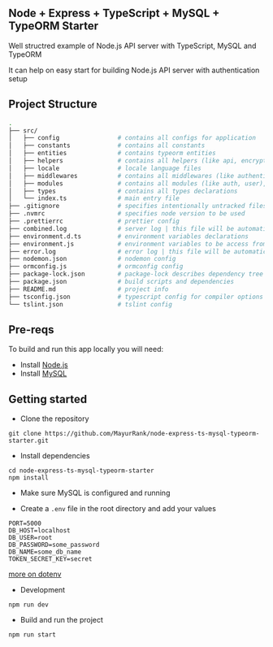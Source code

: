 ## Node + Express + TypeScript + MySQL + TypeORM Starter

Well structred example of Node.js API server with TypeScript, MySQL and TypeORM

It can help on easy start for building Node.js API server with authentication setup

## Project Structure

```sh
.
├── src/
│   ├── config                # contains all configs for application
│   ├── constants             # contains all constants
│   ├── entities              # contains typeorm entities
│   ├── helpers               # contains all helpers (like api, encryption, validation etc..) and utils
│   ├── locale                # locale language files
│   ├── middlewares           # contains all middlewares (like authenticate, errorHandler)
│   ├── modules               # contains all modules (like auth, user), routes. main app features logic
│   ├── types                 # contains all types declarations
│   └── index.ts              # main entry file
├── .gitignore                # specifies intentionally untracked files to ignore
├── .nvmrc                    # specifies node version to be used
├── .prettierrc               # prettier config
├── combined.log              # server log | this file will be automatically generated
├── environment.d.ts          # environment variables declarations
├── environment.js            # environment variables to be access from this file
├── error.log                 # error log | this file will be automatically generated
├── nodemon.json              # nodemon config
├── ormconfig.js              # ormconfig config
├── package-lock.json         # package-lock describes dependency tree
├── package.json              # build scripts and dependencies
├── README.md                 # project info
├── tsconfig.json             # typescript config for compiler options and include directory/files
└── tslint.json               # tslint config

```

## Pre-reqs

To build and run this app locally you will need:

- Install [Node.js](https://nodejs.org/en/)
- Install [MySQL](https://dev.mysql.com/doc/mysql-getting-started/en/)

## Getting started

- Clone the repository

```
git clone https://github.com/MayurRank/node-express-ts-mysql-typeorm-starter.git
```

- Install dependencies

```
cd node-express-ts-mysql-typeorm-starter
npm install
```

- Make sure MySQL is configured and running

- Create a `.env` file in the root directory and add your values

```dosini
PORT=5000
DB_HOST=localhost
DB_USER=root
DB_PASSWORD=some_password
DB_NAME=some_db_name
TOKEN_SECRET_KEY=secret
```

[more on dotenv](https://github.com/motdotla/dotenv/blob/master/README.md#usage)

- Development

```
npm run dev
```

- Build and run the project

```
npm run start
```
